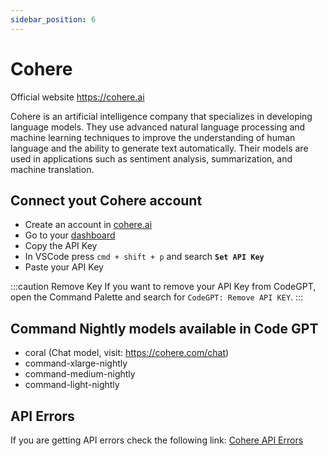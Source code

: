 ```yaml
---
sidebar_position: 6
---
```

# Cohere
Official website https://cohere.ai

Cohere is an artificial intelligence company that specializes in developing language models. They use advanced natural language processing and machine learning techniques to improve the understanding of human language and the ability to generate text automatically. Their models are used in applications such as sentiment analysis, summarization, and machine translation.

## Connect yout Cohere account
- Create an account in [cohere.ai](https://cohere.ai/)
- Go to your [dashboard](https://dashboard.cohere.ai/)
- Copy the API Key
- In VSCode press ```cmd + shift + p``` and search **`Set API Key`**
- Paste your API Key

:::caution Remove Key
If you want to remove your API Key from CodeGPT, open the Command Palette and search for `CodeGPT: Remove API KEY`.
:::

## Command Nightly models available in Code GPT
- coral (Chat model, visit: https://cohere.com/chat)
- command-xlarge-nightly
- command-medium-nightly
- command-light-nightly

## API Errors
If you are getting API errors check the following link: [Cohere API Errors](https://docs.cohere.ai/reference/errors)